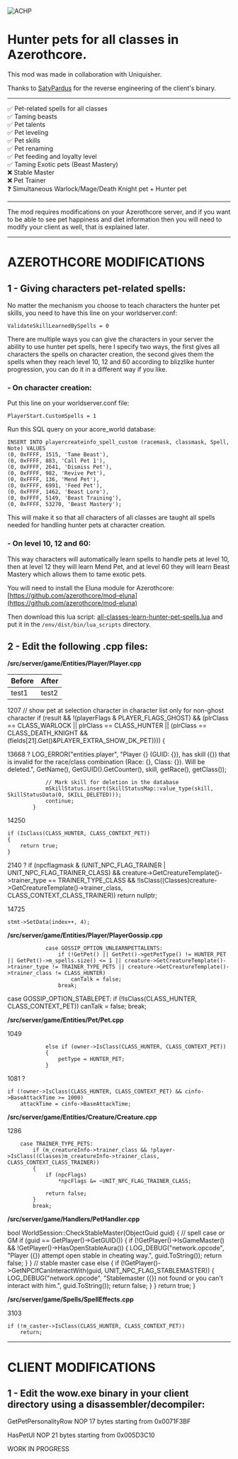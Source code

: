 ![ACHP](https://forgejo.neoeden.org/ergo/mod-all-classes-hunter-pet/raw/branch/main/ACHP.png)

# Hunter pets for all classes in Azerothcore.

This mod was made in collaboration with Uniquisher.

Thanks to [SatyPardus](https://github.com/SatyPardus) for the reverse engineering of the client's binary.

---

✅ Pet-related spells for all classes\
✅ Taming beasts\
✅ Pet talents\
✅ Pet leveling\
✅ Pet skills\
✅ Pet renaming\
✅ Pet feeding and loyalty level\
✅ Taming Exotic pets (Beast Mastery)\
❌ Stable Master\
❌ Pet Trainer\
❓ Simultaneous Warlock/Mage/Death Knight pet + Hunter pet

---

The mod requires modifications on your Azerothcore server, and if you want to be able to see pet happiness and diet information then you will need to modify your client as well, that is explained later.

---

# **AZEROTHCORE MODIFICATIONS**

## **1 - Giving characters pet-related spells:**

No matter the mechanism you choose to teach characters the hunter pet skills, you need to have this line on your worldserver.conf:

``ValidateSkillLearnedBySpells = 0``

There are multiple ways you can give the characters in your server the ability to use hunter pet spells, here I specify two ways, the first gives all characters the spells on character creation, the second gives them the spells when they reach level 10, 12 and 60 according to blizzlike hunter progression, you can do it in a different way if you like.


### **- On character creation:**

Put this line on your worldserver.conf file:

``PlayerStart.CustomSpells = 1``

Run this SQL query on your acore_world database:

```
INSERT INTO playercreateinfo_spell_custom (racemask, classmask, Spell, Note) VALUES
(0, 0xFFFF, 1515, 'Tame Beast'),
(0, 0xFFFF, 883, 'Call Pet 1'),
(0, 0xFFFF, 2641, 'Dismiss Pet'),
(0, 0xFFFF, 982, 'Revive Pet'),
(0, 0xFFFF, 136, 'Mend Pet'),
(0, 0xFFFF, 6991, 'Feed Pet'),
(0, 0xFFFF, 1462, 'Beast Lore'),
(0, 0xFFFF, 5149, 'Beast Training'),
(0, 0xFFFF, 53270, 'Beast Mastery');
```

This will make it so that all characters of all classes are taught all spells needed for handling hunter pets at character creation.


### **- On level 10, 12 and 60:**

This way characters will automatically learn spells to handle pets at level 10, then at level 12 they will learn Mend Pet, and at level 60 they will learn Beast Mastery which allows them to tame exotic pets.

You will need to install the Eluna module for Azerothcore: [https://github.com/azerothcore/mod-eluna](https://github.com/azerothcore/mod-eluna)

Then download this lua script: [all-classes-learn-hunter-pet-spells.lua](https://forgejo.neoeden.org/ergo/mod-all-classes-hunter-pet/src/branch/main/all-classes-learn-hunter-pet-spells.lua) and put it in the ``/env/dist/bin/lua_scripts`` directory.


## **2 - Edit the following .cpp files:**

**/src/server/game/Entities/Player/Player.cpp**

| Before               | After               |
| ---------------------- | ---------------------- |
| test1 | test2 |


1207
    // show pet at selection character in character list only for non-ghost character
    if (result && !(playerFlags & PLAYER_FLAGS_GHOST) && (plrClass == CLASS_WARLOCK || plrClass == CLASS_HUNTER || (plrClass == CLASS_DEATH_KNIGHT && (fields[21].Get<uint32>()&PLAYER_EXTRA_SHOW_DK_PET))))
    {


13668 ?
                LOG_ERROR("entities.player", "Player {} (GUID: {}), has skill ({}) that is invalid for the race/class combination (Race: {}, Class: {}). Will be deleted.",
                    GetName(), GetGUID().GetCounter(), skill, getRace(), getClass());

                // Mark skill for deletion in the database
                mSkillStatus.insert(SkillStatusMap::value_type(skill, SkillStatusData(0, SKILL_DELETED)));
                continue;
            }

14250

    if (IsClass(CLASS_HUNTER, CLASS_CONTEXT_PET))
    {
        return true;
    }

2140 ?
    if (npcflagmask & (UNIT_NPC_FLAG_TRAINER | UNIT_NPC_FLAG_TRAINER_CLASS) && creature->GetCreatureTemplate()->trainer_type == TRAINER_TYPE_CLASS && !IsClass((Classes)creature->GetCreatureTemplate()->trainer_class, CLASS_CONTEXT_CLASS_TRAINER))
        return nullptr;


14725

    stmt->SetData(index++, 4);


**/src/server/game/Entities/Player/PlayerGossip.cpp**

                case GOSSIP_OPTION_UNLEARNPETTALENTS:
                    if (!GetPet() || GetPet()->getPetType() != HUNTER_PET || GetPet()->m_spells.size() <= 1 || creature->GetCreatureTemplate()->trainer_type != TRAINER_TYPE_PETS || creature->GetCreatureTemplate()->trainer_class != CLASS_HUNTER)
                        canTalk = false;
                    break;

case GOSSIP_OPTION_STABLEPET:
                    if (!IsClass(CLASS_HUNTER, CLASS_CONTEXT_PET))
                        canTalk = false;
                    break;

**/src/server/game/Entities/Pet/Pet.cpp**

1049

                else if (owner->IsClass(CLASS_HUNTER, CLASS_CONTEXT_PET))
                {
                    petType = HUNTER_PET;
                }


1081 ? 

    if (!owner->IsClass(CLASS_HUNTER, CLASS_CONTEXT_PET) && cinfo->BaseAttackTime >= 1000)
        attackTime = cinfo->BaseAttackTime;


**/src/server/game/Entities/Creature/Creature.cpp**

1286

        case TRAINER_TYPE_PETS:
            if (m_creatureInfo->trainer_class && !player->IsClass((Classes)m_creatureInfo->trainer_class, CLASS_CONTEXT_CLASS_TRAINER))
            {
                if (npcFlags)
                    *npcFlags &= ~UNIT_NPC_FLAG_TRAINER_CLASS;

                return false;
            }
            break;

**/src/server/game/Handlers/PetHandler.cpp**

bool WorldSession::CheckStableMaster(ObjectGuid guid)
{
    // spell case or GM
    if (guid == GetPlayer()->GetGUID())
    {
        if (!GetPlayer()->IsGameMaster() && !GetPlayer()->HasOpenStableAura())
        {
            LOG_DEBUG("network.opcode", "Player ({}) attempt open stable in cheating way.", guid.ToString());
            return false;
        }
    }
    // stable master case
    else
    {
        if (!GetPlayer()->GetNPCIfCanInteractWith(guid, UNIT_NPC_FLAG_STABLEMASTER))
        {
            LOG_DEBUG("network.opcode", "Stablemaster ({}) not found or you can't interact with him.", guid.ToString());
            return false;
        }
    }
    return true;
}

**/src/server/game/Spells/SpellEffects.cpp**

3103

    if (!m_caster->IsClass(CLASS_HUNTER, CLASS_CONTEXT_PET))
        return;





---

# **CLIENT MODIFICATIONS**

## **1 - Edit the wow.exe binary in your client directory using a disassembler/decompiler:**

GetPetPersonalityRow
NOP 17 bytes starting from 0x0071F3BF

HasPetUI
NOP 21 bytes starting from 0x005D3C10





WORK IN PROGRESS
